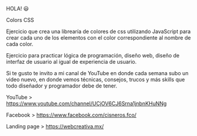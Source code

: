 HOLA!   😃

Colors CSS

Ejercicio que crea una librearía de colores de css utilizando JavaScript para crear cada uno de los elementos con el color correspondiente al nombre de cada color.

Ejercicio para practicar lógica de programación, diseño web, diseño de interfaz de usuario al igual de experiencia de usuario.

Si te gusto te invito a mi canal de YouTube en donde cada semana subo un video nuevo, en donde vemos técnicas, consejos, trucos y más skills que todo diseñador y programador debe de tener.

YouTube > https://www.youtube.com/channel/UCjOV6CJ6Srna1jnbnKHuNNg  

Facebook > https://www.facebook.com/cisneros.fco/  

Landing page > https://webcreativa.mx/


